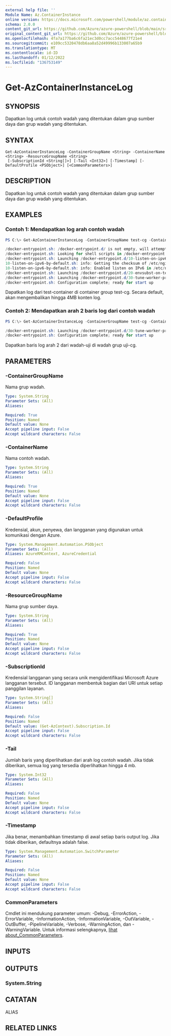 ```yaml
---
external help file: ''
Module Name: Az.ContainerInstance
online version: https://docs.microsoft.com/powershell/module/az.containerinstance/get-azcontainerinstancelog
schema: 2.0.0
content_git_url: https://github.com/Azure/azure-powershell/blob/main/src/ContainerInstance/help/Get-AzContainerInstanceLog.md
original_content_git_url: https://github.com/Azure/azure-powershell/blob/main/src/ContainerInstance/help/Get-AzContainerInstanceLog.md
ms.openlocfilehash: 4fa7a177ba6c6fa21ec3d0cc7acc5448677f21e4
ms.sourcegitcommit: e109cc5320478db6aa8a52d49996b133007a65b9
ms.translationtype: MT
ms.contentlocale: id-ID
ms.lasthandoff: 01/12/2022
ms.locfileid: "136753149"
---
```

# Get-AzContainerInstanceLog

## SYNOPSIS
Dapatkan log untuk contoh wadah yang ditentukan dalam grup sumber daya dan grup wadah yang ditentukan.

## SYNTAX

```
Get-AzContainerInstanceLog -ContainerGroupName <String> -ContainerName <String> -ResourceGroupName <String>
 [-SubscriptionId <String[]>] [-Tail <Int32>] [-Timestamp] [-DefaultProfile <PSObject>] [<CommonParameters>]
```

## DESCRIPTION
Dapatkan log untuk contoh wadah yang ditentukan dalam grup sumber daya dan grup wadah yang ditentukan.

## EXAMPLES

### Contoh 1: Mendapatkan log arah contoh wadah
```powershell
PS C:\> Get-AzContainerInstanceLog -ContainerGroupName test-cg -ContainerName test-container -ResourceGroupName test-rg

/docker-entrypoint.sh: /docker-entrypoint.d/ is not empty, will attempt to perform configuration
/docker-entrypoint.sh: Looking for shell scripts in /docker-entrypoint.d/
/docker-entrypoint.sh: Launching /docker-entrypoint.d/10-listen-on-ipv6-by-default.sh
10-listen-on-ipv6-by-default.sh: info: Getting the checksum of /etc/nginx/conf.d/default.conf
10-listen-on-ipv6-by-default.sh: info: Enabled listen on IPv6 in /etc/nginx/conf.d/default.conf
/docker-entrypoint.sh: Launching /docker-entrypoint.d/20-envsubst-on-templates.sh
/docker-entrypoint.sh: Launching /docker-entrypoint.d/30-tune-worker-processes.sh
/docker-entrypoint.sh: Configuration complete; ready for start up
```

Dapatkan log dari test-container di container group test-cg.
Secara default, akan mengembalikan hingga 4MB konten log.

### Contoh 2: Mendapatkan arah 2 baris log dari contoh wadah
```powershell
PS C:\> Get-AzContainerInstanceLog -ContainerGroupName test-cg -ContainerName test-container -ResourceGroupName test-rg -Tail 2

/docker-entrypoint.sh: Launching /docker-entrypoint.d/30-tune-worker-processes.sh
/docker-entrypoint.sh: Configuration complete; ready for start up
```

Dapatkan baris log arah 2 dari wadah-uji di wadah grup uji-cg.

## PARAMETERS

### -ContainerGroupName
Nama grup wadah.

```yaml
Type: System.String
Parameter Sets: (All)
Aliases:

Required: True
Position: Named
Default value: None
Accept pipeline input: False
Accept wildcard characters: False
```

### -ContainerName
Nama contoh wadah.

```yaml
Type: System.String
Parameter Sets: (All)
Aliases:

Required: True
Position: Named
Default value: None
Accept pipeline input: False
Accept wildcard characters: False
```

### -DefaultProfile
Kredensial, akun, penyewa, dan langganan yang digunakan untuk komunikasi dengan Azure.

```yaml
Type: System.Management.Automation.PSObject
Parameter Sets: (All)
Aliases: AzureRMContext, AzureCredential

Required: False
Position: Named
Default value: None
Accept pipeline input: False
Accept wildcard characters: False
```

### -ResourceGroupName
Nama grup sumber daya.

```yaml
Type: System.String
Parameter Sets: (All)
Aliases:

Required: True
Position: Named
Default value: None
Accept pipeline input: False
Accept wildcard characters: False
```

### -SubscriptionId
Kredensial langganan yang secara unik mengidentifikasi Microsoft Azure langganan tersebut.
ID langganan membentuk bagian dari URI untuk setiap panggilan layanan.

```yaml
Type: System.String[]
Parameter Sets: (All)
Aliases:

Required: False
Position: Named
Default value: (Get-AzContext).Subscription.Id
Accept pipeline input: False
Accept wildcard characters: False
```

### -Tail
Jumlah baris yang diperlihatkan dari arah log contoh wadah.
Jika tidak diberikan, semua log yang tersedia diperlihatkan hingga 4 mb.

```yaml
Type: System.Int32
Parameter Sets: (All)
Aliases:

Required: False
Position: Named
Default value: None
Accept pipeline input: False
Accept wildcard characters: False
```

### -Timestamp
Jika benar, menambahkan timestamp di awal setiap baris output log.
Jika tidak diberikan, defaultnya adalah false.

```yaml
Type: System.Management.Automation.SwitchParameter
Parameter Sets: (All)
Aliases:

Required: False
Position: Named
Default value: None
Accept pipeline input: False
Accept wildcard characters: False
```

### CommonParameters
Cmdlet ini mendukung parameter umum: -Debug, -ErrorAction, -ErrorVariable, -InformationAction, -InformationVariable, -OutVariable, -OutBuffer, -PipelineVariable, -Verbose, -WarningAction, dan -WarningVariable. Untuk informasi selengkapnya, [lihat about_CommonParameters](http://go.microsoft.com/fwlink/?LinkID=113216).

## INPUTS

## OUTPUTS

### System.String

## CATATAN

ALIAS

## RELATED LINKS

